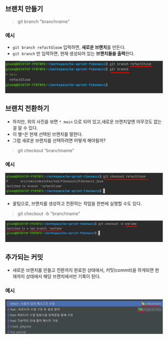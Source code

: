 ## 브랜치 만들기 
> git branch "branchname"

### 예시 
 -  `git branch refactGloom` 입력하면, **새로운 브랜치**를 만든다.
 - `git branch` 만 입력하면, 현재 생성되어 있는 **브랜치들을 출력**한다.
 
 <img src="./images/gitBranch1.png">


## 브랜치 전환하기
 - 하지만, 위의 사진을 보면 `* main` 으로 되어 있고,새로운 브랜치앞엔 아무것도 없는 걸 알 수 있다.
 - 이 별`*`은 현재 선택된 브랜치를 말한다.
 - 그럼 새로운 브랜치를 선택하려면 어떻게 해야될까? 

 > git checkout "branchname"

### 예시 
 <img src="./images/gitBranchCheckOut.png">
 
  - 꿀팁으로, 브랜치를 생성하고 전환하는 작업을 한번에 실행할 수도 있다. 
> git checkout -b "branchname"

 <img src="./images/gitBranchOneTake.png">



## 추가되는 커밋
 - 새로운 브랜치를 만들고 전환까지 완료한 상태에서, 커밋(commit)을 하게되면 현재까지 상태에서 해당 브랜치에서만 기록이 된다.

### 예시 
 <img src="./images/gitNewBranchCommit.png">
